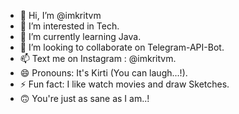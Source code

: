 - 👋 Hi, I’m @imkritvm
- 👀 I’m interested in Tech.
- 🌱 I’m currently learning Java.
- 💞️ I’m looking to collaborate on Telegram-API-Bot.
- 📫 Text me on Instagram : @imkritvm.
- 😄 Pronouns: It's Kirti (You can laugh...!).
- ⚡ Fun fact: I like watch movies and draw Sketches.
- 🙃 You're just as sane as I am..!
<!---
imkritvm/imkritvm is a ✨ special ✨ repository because its `README.md` (this file) appears on your GitHub profile.
You can click the Preview link to take a look at your changes.
--->
